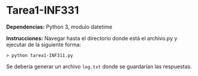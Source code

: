 # Tarea1-INF331
**Dependencias:** Python 3, modulo datetime

**Instrucciones:**
Navegar hasta el directorio donde está el archivo.py y ejecutar de la siguiente forma:

```
> python tarea1-INF311.py
```

Se debería generar un archivo `log.txt` donde se guardarían las respuestas.
